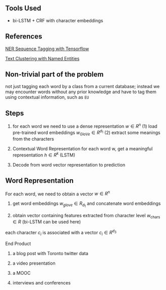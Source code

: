 Tools Used
---
* bi-LSTM + CRF with character embeddings

References
---
[NER Sequence Tagging with Tensorflow](https://guillaumegenthial.github.io/sequence-tagging-with-tensorflow.html)

[Text Clustering with Named Entities](https://www.cs.utexas.edu/~ckcuong/Publications/Text%20Clustering%20with%20Named%20Entities.pdf)

Non-trivial part of the problem
---
not just tagging each word by a class from a current database; instead we may encounter words without any prior knowledge and have to tag them using contextual information, such as `EU`

Steps
---
1. for each word we need to use a dense representation $w \in R^n$
  (1) load pre-trained word embeddings $w_{GloVe} \in R^{d_1}$
  (2) extract some meanings from the characters

2. Contextual Word Representation
  for each word w, get a meaningful representation $h \in R^k$ (LSTM)
  
3. Decode from word vector representation to prediction

Word Representation
---
For each word, we need to obtain a vector $w \in R^n$

1. get word embeddings $w_{glove} \in R_{d_1}$ and concatenate word embeddings

2. obtain vector containing features extracted from character level $w_{\text{chars}} \in R^_{}$ (bi-LSTM can be used here)

each character $c_i$ is associated with a vector $c_i \in R^{d_3}$ 


End Product

1. a blog post with Toronto twitter data

2. a video presentation 

3. a MOOC

4. interviews and conferences

